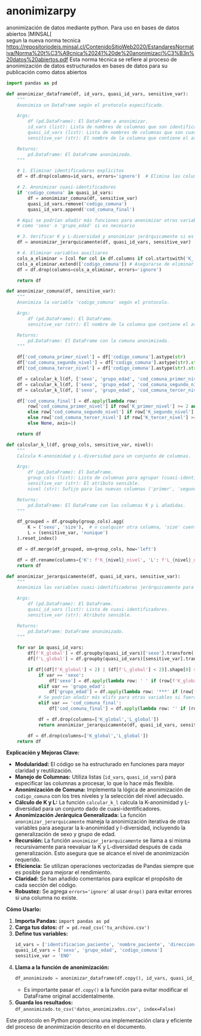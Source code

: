 # anonimizarpy
anonimización de datos mediante python. Para uso en bases de datos abiertos ]MINSAL[  
segun la nueva norma tecnica
https://repositoriodeis.minsal.cl/ContenidoSitioWeb2020/EstandaresNormativa/Norma%20t%C3%A9cnica%20241%20de%20anonimizaci%C3%B3n%20datos%20abiertos.pdf
Esta norma técnica se refiere al proceso de anonimización de datos estructurados en bases de datos para su publicación como datos abiertos



```python
import pandas as pd

def anonimizar_dataframe(df, id_vars, quasi_id_vars, sensitive_var):
    """
    Anonimiza un DataFrame según el protocolo especificado.

    Args:
        df (pd.DataFrame): El DataFrame a anonimizar.
        id_vars (list): Lista de nombres de columnas que son identificadores directos.
        quasi_id_vars (list): Lista de nombres de columnas que son cuasi-identificadores.
        sensitive_var (str): El nombre de la columna que contiene el atributo sensible.

    Returns:
        pd.DataFrame: El DataFrame anonimizado.
    """

    # 1. Eliminar identificadores explícitos
    df = df.drop(columns=id_vars, errors='ignore')  # Elimina las columnas, ignorando si no existen

    # 2. Anonimizar cuasi-identificadores
    if 'codigo_comuna' in quasi_id_vars:
        df = anonimizar_comuna(df, sensitive_var)
        quasi_id_vars.remove('codigo_comuna')
        quasi_id_vars.append('cod_comuna_final')

    # Aquí se podrían añadir más funciones para anonimizar otras variables cuasi-identificadoras
    # como 'sexo' o 'grupo_edad' si es necesario

    # 3. Verificar K y L-diversidad y anonimizar jerárquicamente si es necesario
    df = anonimizar_jerarquicamente(df, quasi_id_vars, sensitive_var)

    # 4. Eliminar variables auxiliares
    cols_a_eliminar = [col for col in df.columns if col.startswith('K_') or col.startswith('L_') or col.startswith('cod_comuna_nivel_')]
    cols_a_eliminar.extend(['codigo_comuna']) # Asegurarse de eliminar la original
    df = df.drop(columns=cols_a_eliminar, errors='ignore')

    return df

def anonimizar_comuna(df, sensitive_var):
    """
    Anonimiza la variable 'codigo_comuna' según el protocolo.

    Args:
        df (pd.DataFrame): El DataFrame.
        sensitive_var (str): El nombre de la columna que contiene el atributo sensible.

    Returns:
        pd.DataFrame: El DataFrame con la comuna anonimizada.
    """

    df['cod_comuna_primer_nivel'] = df['codigo_comuna'].astype(str)
    df['cod_comuna_segundo_nivel'] = df['codigo_comuna'].astype(str).str[:3] + '**'
    df['cod_comuna_tercer_nivel'] = df['codigo_comuna'].astype(str).str[:2] + '***'

    df = calcular_k_l(df, ['sexo', 'grupo_edad', 'cod_comuna_primer_nivel'], sensitive_var, 'primer')
    df = calcular_k_l(df, ['sexo', 'grupo_edad', 'cod_comuna_segundo_nivel'], sensitive_var, 'segundo')
    df = calcular_k_l(df, ['sexo', 'grupo_edad', 'cod_comuna_tercer_nivel'], sensitive_var, 'tercer')

    df['cod_comuna_final'] = df.apply(lambda row:
        row['cod_comuna_primer_nivel'] if row['K_primer_nivel'] >= 2 and row['L_primer_nivel'] >= 2
        else row['cod_comuna_segundo_nivel'] if row['K_segundo_nivel'] >= 2 and row['L_segundo_nivel'] >= 2
        else row['cod_comuna_tercer_nivel'] if row['K_tercer_nivel'] >= 2 and row['L_tercer_nivel'] >= 2
        else None, axis=1)

    return df

def calcular_k_l(df, group_cols, sensitive_var, nivel):
    """
    Calcula K-anonimidad y L-diversidad para un conjunto de columnas.

    Args:
        df (pd.DataFrame): El DataFrame.
        group_cols (list): Lista de columnas para agrupar (cuasi-identificadores).
        sensitive_var (str): El atributo sensible.
        nivel (str): Sufijo para las nuevas columnas ('primer', 'segundo', 'tercer').

    Returns:
        pd.DataFrame: El DataFrame con las columnas K y L añadidas.
    """

    df_grouped = df.groupby(group_cols).agg(
        K = ('sexo', 'size'),  # o cualquier otra columna, 'size' cuenta las filas en el grupo
        L = (sensitive_var, 'nunique')
    ).reset_index()

    df = df.merge(df_grouped, on=group_cols, how='left')

    df = df.rename(columns={'K': f'K_{nivel}_nivel', 'L': f'L_{nivel}_nivel'})
    return df

def anonimizar_jerarquicamente(df, quasi_id_vars, sensitive_var):
    """
    Anonimiza las variables cuasi-identificadoras jerárquicamente para asegurar K y L.

    Args:
        df (pd.DataFrame): El DataFrame.
        quasi_id_vars (list): Lista de cuasi-identificadores.
        sensitive_var (str): Atributo sensible.

    Returns:
        pd.DataFrame: DataFrame anonimizado.
    """

    for var in quasi_id_vars:
        df[f'K_global'] = df.groupby(quasi_id_vars)['sexo'].transform('size') # o cualquier otra columna
        df[f'L_global'] = df.groupby(quasi_id_vars)[sensitive_var].transform('nunique')

        if df[(df[f'K_global'] < 2) | (df[f'L_global'] < 2)].shape[0] > 0:
            if var == 'sexo':
                df['sexo'] = df.apply(lambda row: ' ' if (row[f'K_global'] < 2) or (row[f'L_global'] < 2) else row['sexo'], axis=1)
            elif var == 'grupo_edad':
                df['grupo_edad'] = df.apply(lambda row: '***' if (row[f'K_global'] < 2) or (row[f'L_global'] < 2) else row['grupo_edad'], axis=1)
            # Se podrían añadir más elifs para otras variables si fuera necesario
            elif var == 'cod_comuna_final':
                df['cod_comuna_final'] = df.apply(lambda row: '' if (row[f'K_global'] < 2) or (row[f'L_global'] < 2) else row['cod_comuna_final'], axis=1)

            df = df.drop(columns=['K_global','L_global'])
            return anonimizar_jerarquicamente(df, quasi_id_vars, sensitive_var)  # Recursión para re-evaluar

        df = df.drop(columns=['K_global','L_global'])
    return df
```

**Explicación y Mejoras Clave:**

* **Modularidad:** El código se ha estructurado en funciones para mayor claridad y reutilización.  
* **Manejo de Columnas:** Utiliza listas (`id_vars`, `quasi_id_vars`) para especificar las columnas a procesar, lo que lo hace más flexible.
* **Anonimización de Comuna:** Implementa la lógica de anonimización de `codigo_comuna` con los tres niveles y la selección del nivel adecuado.
* **Cálculo de K y L:** La función `calcular_k_l` calcula la K-anonimidad y L-diversidad para un conjunto dado de cuasi-identificadores.
* **Anonimización Jerárquica Generalizada:** La función `anonimizar_jerarquicamente`  maneja la anonimización iterativa de otras variables para asegurar la k-anonimidad y l-diversidad, incluyendo la generalización de sexo y grupo de edad.
* **Recursión:** La función `anonimizar_jerarquicamente` se llama a sí misma recursivamente para reevaluar la K y L-diversidad después de cada generalización. Esto asegura que se alcance el nivel de anonimización requerido.
* **Eficiencia:** Se utilizan operaciones vectorizadas de Pandas siempre que es posible para mejorar el rendimiento.
* **Claridad:** Se han añadido comentarios para explicar el propósito de cada sección del código.
* **Robustez:** Se agrega `errors='ignore'` al usar `drop()` para evitar errores si una columna no existe.

**Cómo Usarlo:**

1.  **Importa Pandas:** `import pandas as pd`
2.  **Carga tus datos:** `df = pd.read_csv('tu_archivo.csv')`
3.  **Define tus variables:**
    ```python
    id_vars = ['identificacion_paciente', 'nombre_paciente', 'direccion_paciente']
    quasi_id_vars = ['sexo', 'grupo_edad', 'codigo_comuna']
    sensitive_var = 'ENO'
    ```
4.  **Llama a la función de anonimización:**
    ```python
    df_anonimizado = anonimizar_dataframe(df.copy(), id_vars, quasi_id_vars, sensitive_var)
    ```
    * Es importante pasar `df.copy()` a la función para evitar modificar el DataFrame original accidentalmente.
5.  **Guarda los resultados:** `df_anonimizado.to_csv('datos_anonimizados.csv', index=False)`

Este protocolo en Python proporciona una implementación clara y eficiente del proceso de anonimización descrito en el documento.
